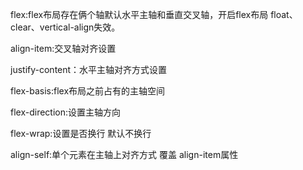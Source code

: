 flex:flex布局存在俩个轴默认水平主轴和垂直交叉轴，开启flex布局 float、clear、vertical-align失效。

align-item:交叉轴对齐设置 

justify-content：水平主轴对齐方式设置

flex-basis:flex布局之前占有的主轴空间

flex-direction:设置主轴方向

flex-wrap:设置是否换行 默认不换行

align-self:单个元素在主轴上对齐方式 覆盖 align-item属性

